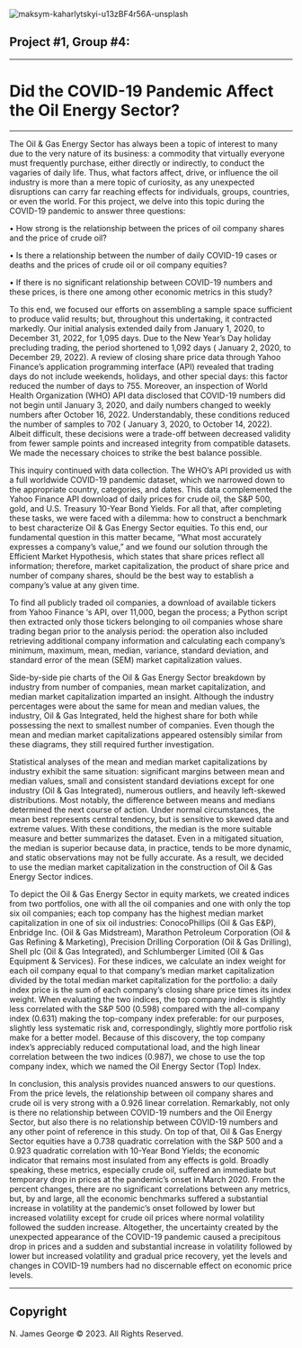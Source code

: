 ![maksym-kaharlytskyi-u13zBF4r56A-unsplash](https://github.com/SIWhang213/Project-1-group-4/assets/137141385/500f11cf-8bc1-478b-837d-383e914413e9)

## Project #1, Group #4: 

-----

# Did the COVID-19 Pandemic Affect the Oil Energy Sector?

-----
The Oil & Gas Energy Sector has always been a topic of interest to many due to the very nature of its business: a commodity that virtually everyone must frequently purchase, either directly or indirectly, to conduct the vagaries of daily life.  Thus, what factors affect, drive, or influence the oil industry is more than a mere topic of curiosity, as any unexpected disruptions can carry far reaching effects for individuals, groups, countries, or even the world.  For this project, we delve into this topic during the COVID-19 pandemic to answer three questions:

•	How strong is the relationship between the prices of oil company shares and the price of crude oil?

•	Is there a relationship between the number of daily COVID-19 cases or deaths and the prices of crude oil or oil company equities?

•	If there is no significant relationship between COVID-19 numbers and these prices, is there one among other economic metrics in this study?

To this end, we focused our efforts on assembling a sample space sufficient to produce valid results; but, throughout this undertaking, it contracted markedly.  Our initial analysis extended daily from January 1, 2020, to December 31, 2022, for 1,095 days.  Due to the New Year’s Day holiday precluding trading, the period shortened to 1,092 days ( January 2, 2020, to December 29, 2022).  A review of closing share price data through Yahoo Finance’s application programming interface (API) revealed that trading days do not include weekends, holidays, and other special days: this factor reduced the number of days to 755.  Moreover, an inspection of World Health Organization (WHO) API data disclosed that COVID-19 numbers did not begin until January 3, 2020, and daily numbers changed to weekly numbers after October 16, 2022. Understandably, these conditions reduced the number of samples to 702 ( January 3, 2020, to October 14, 2022).  Albeit difficult, these decisions were a trade-off between decreased validity from fewer sample points and increased integrity from compatible datasets.  We made the necessary choices to strike the best balance possible.

This inquiry continued with data collection.  The WHO’s API provided us with a full worldwide COVID-19 pandemic dataset, which we narrowed down to the appropriate country, categories, and dates.  This data complemented the Yahoo Finance API download of daily prices for crude oil, the S&P 500, gold, and U.S. Treasury 10-Year Bond Yields.  For all that, after completing these tasks, we were faced with a dilemma: how to construct a benchmark to best characterize Oil & Gas Energy Sector equities.  To this end, our fundamental question in this matter became, “What most accurately expresses a company’s value,” and we found our solution through the Efficient Market Hypothesis, which states that share prices reflect all information; therefore, market capitalization, the product of share price and number of company shares, should be the best way to establish a company’s value at any given time.

To find all publicly traded oil companies, a download of available tickers from Yahoo Finance ‘s API, over 11,000, began the process; a Python script then extracted only those tickers belonging to oil companies whose share trading began prior to the analysis period: the operation also included retrieving additional company information and calculating each company’s minimum, maximum, mean, median, variance, standard deviation, and standard error of the mean (SEM) market capitalization values.  

Side-by-side pie charts of the Oil & Gas Energy Sector breakdown by industry from number of companies, mean market capitalization, and median market capitalization imparted an insight.  Although the industry percentages were about the same for mean and median values, the industry, Oil & Gas Integrated, held the highest share for both while possessing the next to smallest number of companies.  Even though the mean and median market capitalizations appeared ostensibly similar from these diagrams, they still required further investigation.

Statistical analyses of the mean and median market capitalizations by industry exhibit the same situation: significant margins between mean and median values, small and consistent standard deviations except for one industry (Oil & Gas Integrated), numerous outliers, and heavily left-skewed distributions.  Most notably, the difference between means and medians determined the next course of action.  Under normal circumstances, the mean best represents central tendency, but is sensitive to skewed data and extreme values.  With these conditions, the median is the more suitable measure and better summarizes the dataset.  Even in a mitigated situation, the median is superior because data, in practice, tends to be more dynamic, and static observations may not be fully accurate.  As a result, we decided to use the median market capitalization in the construction of Oil & Gas Energy Sector indices.  

To depict the Oil & Gas Energy Sector in equity markets, we created indices from two portfolios, one with all the oil companies and one with only the top six oil companies; each top company has the highest median market capitalization in one of six oil industries: ConocoPhillips (Oil & Gas E&P), Enbridge Inc. (Oil & Gas Midstream), Marathon Petroleum Corporation (Oil & Gas Refining & Marketing), Precision Drilling Corporation (Oil & Gas Drilling), Shell plc (Oil & Gas Integrated), and Schlumberger Limited (Oil & Gas Equipment & Services).  For these indices, we calculate an index weight for each oil company equal to that company’s median market capitalization divided by the total median market capitalization for the portfolio: a daily index price is the sum of each company’s closing share price times its index weight.  When evaluating the two indices, the top company index is slightly less correlated with the S&P 500 (0.598) compared with the all-company index (0.631) making the top-company index preferable: for our purposes, slightly less systematic risk and, correspondingly, slightly more portfolio risk make for a better model.  Because of this discovery, the top company index’s appreciably reduced computational load, and the high linear correlation between the two indices (0.987), we chose to use the top company index, which we named the Oil Energy Sector (Top) Index.

In conclusion, this analysis provides nuanced answers to our questions.  From the price levels, the relationship between oil company shares and crude oil is very strong with a 0.926 linear correlation.  Remarkably, not only is there no relationship between COVID-19 numbers and the Oil Energy Sector, but also there is no relationship between COVID-19 numbers and any other point of reference in this study.  On top of that, Oil & Gas Energy Sector equities have a 0.738 quadratic correlation with the S&P 500 and a 0.923 quadratic correlation with 10-Year Bond Yields; the economic indicator that remains most insulated from any effects is gold.  Broadly speaking, these metrics, especially crude oil, suffered an immediate but temporary drop in prices at the pandemic’s onset in March 2020.  From the percent changes, there are no significant correlations between any metrics, but, by and large, all the economic benchmarks suffered a substantial increase in volatility at the pandemic’s onset followed by lower but increased volatility except for crude oil prices where normal volatility followed the sudden increase.  Altogether, the uncertainty created by the unexpected appearance of the COVID-19 pandemic caused a precipitous drop in prices and a sudden and substantial increase in volatility followed by lower but increased volatility and gradual price recovery, yet the levels and changes in COVID-19 numbers had no discernable effect on economic price levels.

----

## Copyright

N. James George © 2023. All Rights Reserved.
